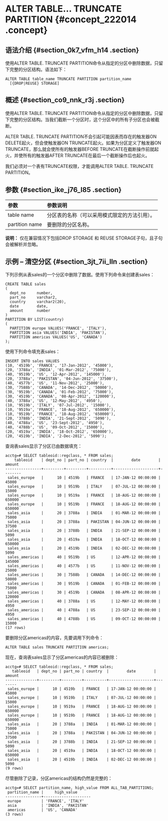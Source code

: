# ALTER TABLE… TRUNCATE PARTITION {#concept_222014 .concept}

## 语法介绍 {#section_0k7_vfm_h14 .section}

使用ALTER TABLE. TRUNCATE PARTITION命令从指定的分区中删除数据，只留下完整的分区结构。语法如下：

```
ALTER TABLE table_name TRUNCATE PARTITION partition_name
  [{DROP|REUSE} STORAGE]
```

## 概述 {#section_co9_nnk_r3j .section}

使用ALTER TABLE. TRUNCATE PARTITION命令从指定的分区中删除数据，只留下完整的分区结构。当我们截断一个分区时，这个分区中的所有子分区也会被截断。

ALTER TABLE. TRUNCATE PARTITION不会引起可能因表而存在的触发器ON DELETE起火，但会使触发器ON TRUNCATE起火。如果为分区定义了触发器ON TRUNCATE，那么就会使所有的触发器BEFORE TRUNCATE在截断操作前就起火，并使所有的触发器AFTER TRUNCATE在最后一个截断操作后也起火。

我们必须对一个表有TRUNCATE权限，才能调用ALTER TABLE. TRUNCATE PARTITION。

## 参数 {#section_ike_j76_l85 .section}

|参数|参数说明|
|:-|:---|
|table name|分区表的名称（可以采用模式限定的方法引用）。|
|partition name|要删除的分区名称。|

**说明：** 仅在兼容情况下包括DROP STORAGE 和 REUSE STORAGE子句，且子句会被解析并忽略。

## 示例 – 清空分区 {#section_3jt_7ii_lln .section}

下列示例从表sales的一个分区中删除了数据。使用下列命令来创建表sales：

```
CREATE TABLE sales
(
  dept_no     number,   
  part_no     varchar2,
  country     varchar2(20),
  date        date,
  amount      number
)
PARTITION BY LIST(country)
(
  PARTITION europe VALUES('FRANCE', 'ITALY'),
  PARTITION asia VALUES('INDIA', 'PAKISTAN'),
  PARTITION americas VALUES('US', 'CANADA')
);
```

使用下列命令填充表sales：

```
INSERT INTO sales VALUES
(10, '4519b', 'FRANCE', '17-Jan-2012', '45000'),
(20, '3788a', 'INDIA', '01-Mar-2012', '75000'),
(40, '9519b', 'US', '12-Apr-2012', '145000'),
(20, '3788a', 'PAKISTAN', '04-Jun-2012', '37500'),
(40, '4577b', 'US', '11-Nov-2012', '25000'),
(30, '7588b', 'CANADA', '14-Dec-2012', '50000'),
(30, '9519b', 'CANADA', '01-Feb-2012', '75000'),
(30, '4519b', 'CANADA', '08-Apr-2012', '120000'),
(40, '3788a', 'US', '12-May-2012', '4950'),
(10, '9519b', 'ITALY', '07-Jul-2012', '15000'),
(10, '9519a', 'FRANCE', '18-Aug-2012', '650000'),
(10, '9519b', 'FRANCE', '18-Aug-2012', '650000'),
(20, '3788b', 'INDIA', '21-Sept-2012', '5090'),
(40, '4788a', 'US', '23-Sept-2012', '4950'),
(40, '4788b', 'US', '09-Oct-2012', '15000'),
(20, '4519a', 'INDIA', '18-Oct-2012', '650000'),
(20, '4519b', 'INDIA', '2-Dec-2012', '5090');
```

查询表sales显示了分区已由数据填充：

```
acctg=# SELECT tableoid::regclass, * FROM sales;
    tableoid    | dept_no | part_no | country  |        date        | amount 
----------------+---------+---------+----------+--------------------+--------
 sales_europe   |      10 | 4519b   | FRANCE   | 17-JAN-12 00:00:00 |  45000
 sales_europe   |      10 | 9519b   | ITALY    | 07-JUL-12 00:00:00 |  15000
 sales_europe   |      10 | 9519a   | FRANCE   | 18-AUG-12 00:00:00 | 650000
 sales_europe   |      10 | 9519b   | FRANCE   | 18-AUG-12 00:00:00 | 650000
 sales_asia     |      20 | 3788a   | INDIA    | 01-MAR-12 00:00:00 |  75000
 sales_asia     |      20 | 3788a   | PAKISTAN | 04-JUN-12 00:00:00 |  37500
 sales_asia     |      20 | 3788b   | INDIA    | 21-SEP-12 00:00:00 |   5090
 sales_asia     |      20 | 4519a   | INDIA    | 18-OCT-12 00:00:00 | 650000
 sales_asia     |      20 | 4519b   | INDIA    | 02-DEC-12 00:00:00 |   5090
 sales_americas |      40 | 9519b   | US       | 12-APR-12 00:00:00 | 145000
 sales_americas |      40 | 4577b   | US       | 11-NOV-12 00:00:00 |  25000
 sales_americas |      30 | 7588b   | CANADA   | 14-DEC-12 00:00:00 |  50000
 sales_americas |      30 | 9519b   | CANADA   | 01-FEB-12 00:00:00 |  75000
 sales_americas |      30 | 4519b   | CANADA   | 08-APR-12 00:00:00 | 120000
 sales_americas |      40 | 3788a   | US       | 12-MAY-12 00:00:00 |   4950
 sales_americas |      40 | 4788a   | US       | 23-SEP-12 00:00:00 |   4950
 sales_americas |      40 | 4788b   | US       | 09-OCT-12 00:00:00 |  15000
(17 rows)
```

要删除分区americas的内容，先要调用下列命令：

``` {#codeblock_qvg_qyh_e2h}
ALTER TABLE sales TRUNCATE PARTITION americas;
```

现在，查询表sales显示了分区americas的内容已被删除：

```
acctg=# SELECT tableoid::regclass, * FROM sales;
   tableoid   | dept_no | part_no | country  |        date        | amount 
--------------+---------+---------+----------+--------------------+--------
 sales_europe |      10 | 4519b   | FRANCE   | 17-JAN-12 00:00:00 |  45000
 sales_europe |      10 | 9519b   | ITALY    | 07-JUL-12 00:00:00 |  15000
 sales_europe |      10 | 9519a   | FRANCE   | 18-AUG-12 00:00:00 | 650000
 sales_europe |      10 | 9519b   | FRANCE   | 18-AUG-12 00:00:00 | 650000
 sales_asia   |      20 | 3788a   | INDIA    | 01-MAR-12 00:00:00 |  75000
 sales_asia   |      20 | 3788a   | PAKISTAN | 04-JUN-12 00:00:00 |  37500
 sales_asia   |      20 | 3788b   | INDIA    | 21-SEP-12 00:00:00 |   5090
 sales_asia   |      20 | 4519a   | INDIA    | 18-OCT-12 00:00:00 | 650000
 sales_asia   |      20 | 4519b   | INDIA    | 02-DEC-12 00:00:00 |   5090
(9 rows)
```

尽管删除了记录，分区americas的结构仍然是完整的：

```
acctg=# SELECT partition_name, high_value FROM ALL_TAB_PARTITIONS;
 partition_name |     high_value      
----------------+---------------------
 europe         | 'FRANCE', 'ITALY'   
 asia           | 'INDIA', 'PAKISTAN' 
 americas       | 'US', 'CANADA'      
(3 rows)
```

